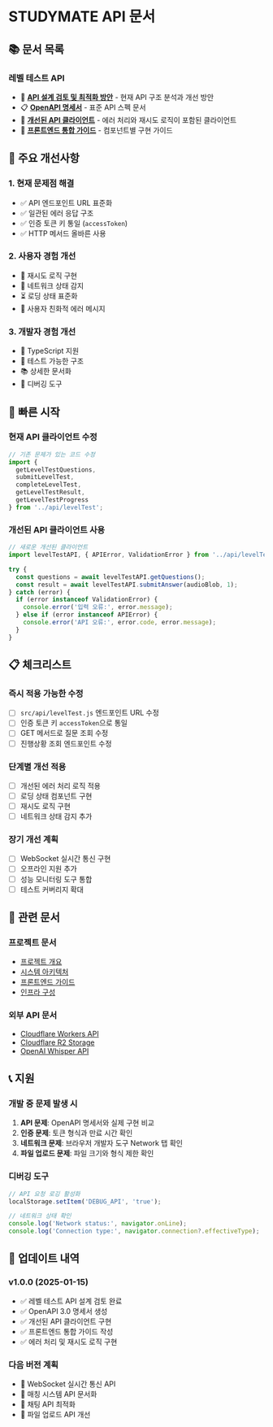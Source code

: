 # STUDYMATE API 문서

## 📚 문서 목록

### 레벨 테스트 API
- 📄 **[API 설계 검토 및 최적화 방안](./level-test-api-analysis.md)** - 현재 API 구조 분석과 개선 방안
- 📋 **[OpenAPI 명세서](./level-test-openapi.yml)** - 표준 API 스펙 문서
- 🔧 **[개선된 API 클라이언트](./improved-api-client.js)** - 에러 처리와 재시도 로직이 포함된 클라이언트
- 📱 **[프론트엔드 통합 가이드](./frontend-integration-guide.md)** - 컴포넌트별 구현 가이드

## 🎯 주요 개선사항

### 1. 현재 문제점 해결
- ✅ API 엔드포인트 URL 표준화
- ✅ 일관된 에러 응답 구조
- ✅ 인증 토큰 키 통일 (`accessToken`)
- ✅ HTTP 메서드 올바른 사용

### 2. 사용자 경험 개선
- 🔄 재시도 로직 구현
- 📡 네트워크 상태 감지
- ⏳ 로딩 상태 표준화
- 🚨 사용자 친화적 에러 메시지

### 3. 개발자 경험 개선
- 📝 TypeScript 지원
- 🧪 테스트 가능한 구조
- 📚 상세한 문서화
- 🔧 디버깅 도구

## 🚀 빠른 시작

### 현재 API 클라이언트 수정
```javascript
// 기존 문제가 있는 코드 수정
import { 
  getLevelTestQuestions,
  submitLevelTest,
  completeLevelTest,
  getLevelTestResult,
  getLevelTestProgress 
} from '../api/levelTest';
```

### 개선된 API 클라이언트 사용
```javascript
// 새로운 개선된 클라이언트
import levelTestAPI, { APIError, ValidationError } from '../api/levelTestAPI';

try {
  const questions = await levelTestAPI.getQuestions();
  const result = await levelTestAPI.submitAnswer(audioBlob, 1);
} catch (error) {
  if (error instanceof ValidationError) {
    console.error('입력 오류:', error.message);
  } else if (error instanceof APIError) {
    console.error('API 오류:', error.code, error.message);
  }
}
```

## 📋 체크리스트

### 즉시 적용 가능한 수정
- [ ] `src/api/levelTest.js` 엔드포인트 URL 수정
- [ ] 인증 토큰 키 `accessToken`으로 통일
- [ ] GET 메서드로 질문 조회 수정
- [ ] 진행상황 조회 엔드포인트 수정

### 단계별 개선 적용
- [ ] 개선된 에러 처리 로직 적용
- [ ] 로딩 상태 컴포넌트 구현
- [ ] 재시도 로직 구현
- [ ] 네트워크 상태 감지 추가

### 장기 개선 계획
- [ ] WebSocket 실시간 통신 구현
- [ ] 오프라인 지원 추가
- [ ] 성능 모니터링 도구 통합
- [ ] 테스트 커버리지 확대

## 🔗 관련 문서

### 프로젝트 문서
- [프로젝트 개요](../01-overview/)
- [시스템 아키텍처](../03-architecture/)
- [프론트엔드 가이드](../06-frontend/)
- [인프라 구성](../08-infrastructure/)

### 외부 API 문서
- [Cloudflare Workers API](https://developers.cloudflare.com/workers/)
- [Cloudflare R2 Storage](https://developers.cloudflare.com/r2/)
- [OpenAI Whisper API](https://platform.openai.com/docs/guides/speech-to-text)

## 📞 지원

### 개발 중 문제 발생 시
1. **API 문제**: OpenAPI 명세서와 실제 구현 비교
2. **인증 문제**: 토큰 형식과 만료 시간 확인
3. **네트워크 문제**: 브라우저 개발자 도구 Network 탭 확인
4. **파일 업로드 문제**: 파일 크기와 형식 제한 확인

### 디버깅 도구
```javascript
// API 요청 로깅 활성화
localStorage.setItem('DEBUG_API', 'true');

// 네트워크 상태 확인
console.log('Network status:', navigator.onLine);
console.log('Connection type:', navigator.connection?.effectiveType);
```

## 🔄 업데이트 내역

### v1.0.0 (2025-01-15)
- ✅ 레벨 테스트 API 설계 검토 완료
- ✅ OpenAPI 3.0 명세서 생성
- ✅ 개선된 API 클라이언트 구현
- ✅ 프론트엔드 통합 가이드 작성
- ✅ 에러 처리 및 재시도 로직 구현

### 다음 버전 계획
- 🔄 WebSocket 실시간 통신 API
- 🔄 매칭 시스템 API 문서화
- 🔄 채팅 API 최적화
- 🔄 파일 업로드 API 개선